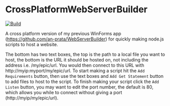 # CrossPlatformWebServerBuilder
[![Build](https://github.com/an-prata/CrossPlatformWebServerBuilder/actions/workflows/dotnet.yml/badge.svg)](https://github.com/an-prata/CrossPlatformWebServerBuilder/actions/workflows/dotnet.yml)

A cross platform version of my previous WinForms app (https://github.com/an-prata/WebServerBuilder) for quickly making node.js scripts to host a website.

The bottom has two text boxes, the top is the path to a local file you want to host, the bottom is the URL it should be hosted on, not including the address i.e. /my/epic/url. You would then connect to this URL with http://myip:myport/my/epic/url. To start making a script hit the `Add Requirements` button, then use the text boxes and `Add Get Statement` button to add files to host to the script. To finish making your script click the `Add Listen` button, you may want to edit the port number, the default is 80, which allows you while to connect without giving a port (http://myip/my/epic/url).

